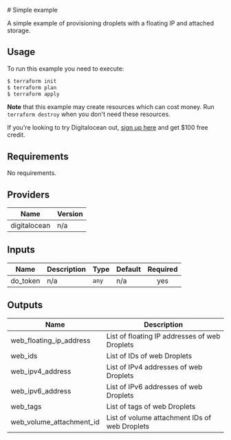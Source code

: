 # Simple example

A simple example of provisioning droplets with a floating IP and attached storage.

## Usage

To run this example you need to execute:

```bash
$ terraform init
$ terraform plan
$ terraform apply
```

**Note** that this example may create resources which can cost money.
Run `terraform destroy` when you don't need these resources.

If you're looking to try Digitalocean out, [sign up here](https://m.do.co/c/485f1b80f8dc)
and get $100 free credit.

<!-- BEGINNING OF PRE-COMMIT-TERRAFORM DOCS HOOK -->
## Requirements

No requirements.

## Providers

| Name | Version |
|------|---------|
| digitalocean | n/a |

## Inputs

| Name | Description | Type | Default | Required |
|------|-------------|------|---------|:--------:|
| do\_token | n/a | `any` | n/a | yes |

## Outputs

| Name | Description |
|------|-------------|
| web\_floating\_ip\_address | List of floating IP addresses of web Droplets |
| web\_ids | List of IDs of web Droplets |
| web\_ipv4\_address | List of IPv4 addresses of web Droplets |
| web\_ipv6\_address | List of IPv6 addresses of web Droplets |
| web\_tags | List of tags of web Droplets |
| web\_volume\_attachment\_id | List of volume attachment IDs of web Droplets |

<!-- END OF PRE-COMMIT-TERRAFORM DOCS HOOK -->
